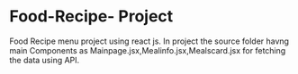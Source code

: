 # Food-Recipe- Project
Food Recipe menu project using react js. 
In project the source folder havng main Components as Mainpage.jsx,Mealinfo.jsx,Mealscard.jsx
for fetching the data  using API.
